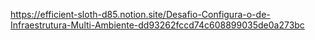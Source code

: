 https://efficient-sloth-d85.notion.site/Desafio-Configura-o-de-Infraestrutura-Multi-Ambiente-dd93262fccd74c608899035de0a273bc